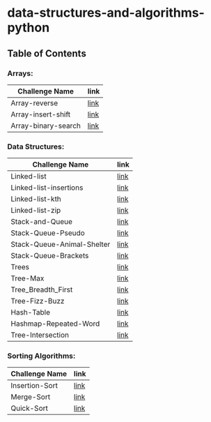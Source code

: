 # data-structures-and-algorithms-python

## Table of Contents

### Arrays:

| Challenge Name             | link                                                                    |
|----------------------------|-------------------------------------------------------------------------|
| Array-reverse              | [link](./array-reverse/README.md)                                       |
| Array-insert-shift         | [link](./array-insert-shift/README.md)                                  |
| Array-binary-search        | [link](./array-binary-search/README.md)                                 |

### Data Structures:

| Challenge Name             | link                                                                    |
|----------------------------|-------------------------------------------------------------------------|
| Linked-list                | [link](Data_Structures_Challenges/linked_list/README.md)                | 
| Linked-list-insertions     | [link](Data_Structures_Challenges/linked_list_insertions/README.md)     | 
| Linked-list-kth            | [link](Data_Structures_Challenges/linked_list_kth/README.md)            |
| Linked-list-zip            | [link](Data_Structures_Challenges/linked_list_zip/README.md)            |
| Stack-and-Queue            | [link](Data_Structures_Challenges/stack_and_queue/README.md)            |
| Stack-Queue-Pseudo         | [link](Data_Structures_Challenges/stack_queue_pseudo/README.md)         |
| Stack-Queue-Animal-Shelter | [link](Data_Structures_Challenges/stack_queue_animal_shelter/README.md) |
| Stack-Queue-Brackets       | [link](Data_Structures_Challenges/stack_queue_brackets/README.md)       |
| Trees                      | [link](Data_Structures_Challenges/trees/README.md)                      |
| Tree-Max                   | [link](Data_Structures_Challenges/tree_max/README.md)                   |
| Tree_Breadth_First         | [link](Data_Structures_Challenges/tree_breadth_first/README.md)         |
| Tree-Fizz-Buzz             | [link](Data_Structures_Challenges/tree_fizz_buzz/README.md)             |
| Hash-Table                 | [link](Data_Structures_Challenges/hashtable/README.md)                  |
| Hashmap-Repeated-Word      | [link](Data_Structures_Challenges/hashmap_repeated_word/README.md)      |
| Tree-Intersection          | [link](Data_Structures_Challenges/tree_intersection/README.md)          |

### Sorting Algorithms:

| Challenge Name             | link                                                                    |
|----------------------------|-------------------------------------------------------------------------|
| Insertion-Sort             | [link](Sorting/insertion/README.md)                                     |
| Merge-Sort                 | [link](Sorting/merge/README.md)                                         |
| Quick-Sort                 | [link](Sorting/quick/README.md)                                         |

